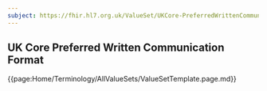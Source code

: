 ```yaml
---
subject: https://fhir.hl7.org.uk/ValueSet/UKCore-PreferredWrittenCommunicationFormat
---
```

## UK Core Preferred Written Communication Format

{{page:Home/Terminology/AllValueSets/ValueSetTemplate.page.md}}